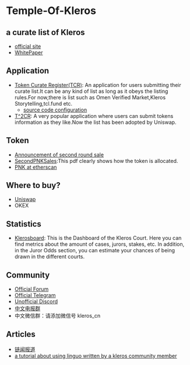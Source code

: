 # Temple-Of-Kleros
a curate list of Kleros
-------------------------
- [official site](https://kleros.io/)
- [WhitePaper](https://kleros.io/static/whitepaper_en-8bd3a0480b45c39899787e17049ded26.pdf)
## Application
- [Token Curate Register(TCR)](https://curate.kleros.io/tcr/0xba0304273a54dfec1fc7f4bccbf4b15519aecf15): 
An application for users submitting their curate list.It can be any kind of list as long as it obeys the listing rules.For now,there is list such as Omen Verified Market,Kleros    Storytelling,tcl.fund etc.
  - [source code configuration](https://github.com/kleros/gtcr/blob/master/netlify.toml)
- [T^2CR](https://tokens.kleros.io/tokens): 
A very popular application where users can submit tokens information as they like.Now the list has been adopted by Uniswap.
## Token
- [Announcement of second round sale](https://forum.kleros.io/t/pnk-minting-and-2nd-token-sale/283)
- [SecondPNKSales](https://github.com/kleros/governance-documents/blob/master/SecondKlerosSale.pdf):This pdf clearly shows how the token is allocated.
- [PNK at etherscan](https://etherscan.io/token/0x93ed3fbe21207ec2e8f2d3c3de6e058cb73bc04d)
## Where to buy?
- [Uniswap](https://app.uniswap.org/#/swap?outputCurrency=0x93ed3fbe21207ec2e8f2d3c3de6e058cb73bc04d)
- OKEX
## Statistics
- [Klerosboard](http://klerosboard.com/): This is the Dashboard of the Kleros Court. Here you can find metrics about the amount of cases, jurors, stakes, etc. In addition, in the Juror Odds section, you can estimate your chances of being drawn in the different courts.
## Community
- [Official Forum](https://forum.kleros.io/)
- [Official Telegram](https://t.me/kleros)
- [Unofficial Discord](https://discord.gg/VbTV7XU)
- [中文电报群](https://t.me/Kleros_cn)
- 中文微信群：请添加微信号 kleros_cn
## Articles
- [链闻报道](https://www.chainnews.com/articles/745053917891.htm)
- [a tutorial about using linguo written by a kleros community member](https://steemit.com/kleros/@coinsniperx/new-kleros-dapp-is-almost-ready-to-be-deployed)
